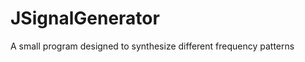 JSignalGenerator
================

A small program designed to synthesize different frequency patterns
